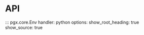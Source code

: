 # API

::: pgx.core.Env
    handler: python
    options:
      show_root_heading: true
      show_source: true
